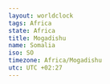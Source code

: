 ```yaml
---
layout: worldclock
tags: Africa
state: Africa
title: Mogadishu
name: Somalia
iso: SO
timezone: Africa/Mogadishu
utc: UTC +02:27
---
```


